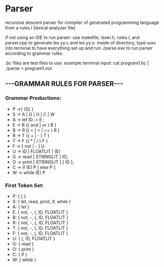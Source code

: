 # Parser
recursive descent parser for compiler of generated programming language from a rules.l (lexical analyzer file)

if not using an IDE to run parser: use makefile, lexer.h, rules.l, and parser.cpp to generate lex.yy.c and lex.yy.o. inside of directory, type `make` into terminal to have everything set up and run ./parse.exe to run parser according to grammar rules.

.bc files are test files to use. example terminal input: cat program1.bc | ./parse > program1.out 

## ---GRAMMAR RULES FOR PARSER---

### Grammar Productions:            
- P →{ {S} } 
- S → A | G | O | C | W             
- A → let ID := E ;                 
- E → B {( and | or ) B }           
- B → R [( < | > | == ) R ]          
- R → T {( + | - ) T }               
- T → F {( * | / ) F }               
- F → [ not | - ] U                  
- U → ID | FLOATLIT | (E)            
- G → read [ STRINGLIT ] ID;         
- O → print [ STRINGLIT ] [ ID ];    
- C → if (E) P [ else P ]            
- W → while (E) P 

###  First Token Set:
- P: { { }
- S: { let, read, print, if, while }
- A: { let }
- E: { not, -, (, ID, FLOATLIT }
- B: { not, -, (, ID, FLOATLIT }
- R: { not, -, (, ID, FLOATLIT }
- T: { not, -, (, ID, FLOATLIT }
- F: { not, -, (, ID, FLOATLIT }
- U: { (, ID, FLOATLIT }
- G: { read }
- O: { print }
- C: { if }
- W: { while }
